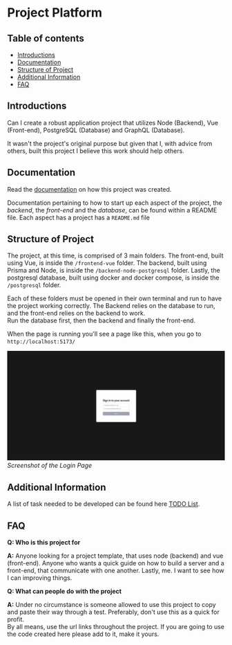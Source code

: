 # Project Platform

## Table of contents

- [Introductions](#introductions)
- [Documentation](#documentation)
- [Structure of Project](#structure-of-project)
- [Additional Information](#additional-information)
- [FAQ](#faq)

## Introductions

Can I create a robust application project that utilizes Node (Backend), Vue (Front-end), PostgreSQL (Database) and GraphQL (Database).

It wasn't the project's original purpose but given that I, with advice from others, built this project I believe this work should help others.

## Documentation

Read the [documentation](docs/index.md) on how this project was created.

Documentation pertaining to how to start up each aspect of the project, the _backend_, the _front-end_ and the _database_, can be found within a README file. Each aspect has a project has a `README.md` file 

## Structure of Project

The project, at this time, is comprised of 3 main folders. The front-end, built using Vue, is inside the `/frontend-vue` folder. The backend, built using Prisma and Node, is inside the `/backend-node-postgresql` folder. Lastly, the postgresql database, built using docker and docker compose, is inside the `/postgresql` folder.

Each of these folders must be opened in their own terminal and run to have the project working correctly. The Backend relies on the database to run, and the front-end relies on the backend to work.\
Run the database first, then the backend and finally the front-end.

When the page is running you'll see a page like this, when you go to `http://localhost:5173/`

![Screenshot of the Login Page](/public/login-screenshot.jpg)
_Screenshot of the Login Page_

<!-- TODO: add screenshot of register page -->

## Additional Information

A list of task needed to be developed can be found here [TODO List](docs/todo.md).

## FAQ

**Q: Who is this project for**

**A:** Anyone looking for a project template, that uses node (backend) and vue (front-end). Anyone who wants a quick guide on how to build a server and a front-end, that communicate with one another. Lastly, me. I want to see how I can improving things.

**Q: What can people do with the project**

**A:** Under no circumstance is someone allowed to use this project to copy and paste their way through a test. Preferably, don't use this as a quick for profit.\
By all means, use the url links throughout the project. If you are going to use the code created here please add to it, make it yours. 
